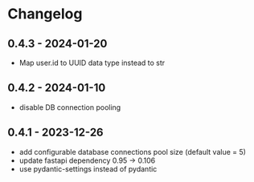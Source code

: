 # Changelog


## 0.4.3 - 2024-01-20

- Map user.id to UUID data type instead to str


## 0.4.2 - 2024-01-10

- disable DB connection pooling


## 0.4.1 - 2023-12-26

- add configurable database connections pool size (default value = 5)
- update fastapi dependency 0.95 -> 0.106
- use pydantic-settings instead of pydantic
